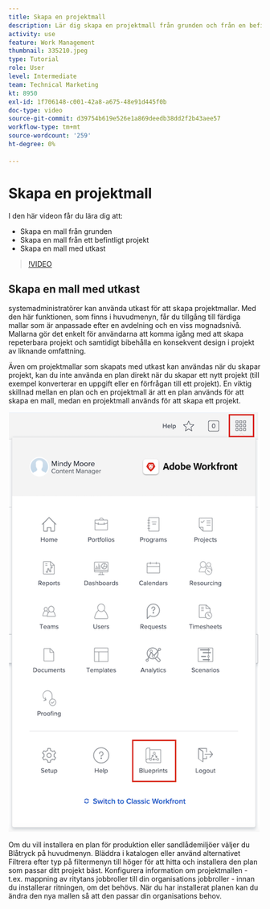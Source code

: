 ```yaml
---
title: Skapa en projektmall
description: Lär dig skapa en projektmall från grunden och från en befintlig mall.
activity: use
feature: Work Management
thumbnail: 335210.jpeg
type: Tutorial
role: User
level: Intermediate
team: Technical Marketing
kt: 8950
exl-id: 1f706148-c001-42a8-a675-48e91d445f0b
doc-type: video
source-git-commit: d39754b619e526e1a869deedb38dd2f2b43aee57
workflow-type: tm+mt
source-wordcount: '259'
ht-degree: 0%

---
```


# Skapa en projektmall

I den här videon får du lära dig att:

* Skapa en mall från grunden
* Skapa en mall från ett befintligt projekt
* Skapa en mall med utkast

>[!VIDEO](https://video.tv.adobe.com/v/335210/?quality=12)

## Skapa en mall med utkast

systemadministratörer kan använda utkast för att skapa projektmallar. Med den här funktionen, som finns i huvudmenyn, får du tillgång till färdiga mallar som är anpassade efter en avdelning och en viss mognadsnivå. Mallarna gör det enkelt för användarna att komma igång med att skapa repeterbara projekt och samtidigt bibehålla en konsekvent design i projekt av liknande omfattning.

Även om projektmallar som skapats med utkast kan användas när du skapar projekt, kan du inte använda en plan direkt när du skapar ett nytt projekt (till exempel konverterar en uppgift eller en förfrågan till ett projekt). En viktig skillnad mellan en plan och en projektmall är att en plan används för att skapa en mall, medan en projektmall används för att skapa ett projekt.

![Utskrifter på huvudmenyn](assets/pt-blueprints-01.png)

Om du vill installera en plan för produktion eller sandlådemiljöer väljer du Blåtryck på huvudmenyn. Bläddra i katalogen eller använd alternativet Filtrera efter typ på filtermenyn till höger för att hitta och installera den plan som passar ditt projekt bäst. Konfigurera information om projektmallen - t.ex. mappning av ritytans jobbroller till din organisations jobbroller - innan du installerar ritningen, om det behövs. När du har installerat planen kan du ändra den nya mallen så att den passar din organisations behov.
